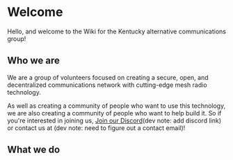 # Welcome

Hello, and welcome to the Wiki for the Kentucky alternative communications group!

## Who we are
We are a group of volunteers focused on creating a secure, open, and decentralized communications network with cutting-edge mesh radio technology.

As well as creating a community of people who want to use this technology, we are also creating a community of people who want to help build it.
So if you're interested in joining us, [Join our Discord]()(dev note: add discord link) or contact us at (dev note: need to figure out a contact email)!
## What we do

<tabs>
<tab title="Meshtastic">

</tab>
</tabs>

